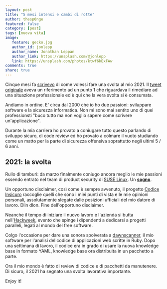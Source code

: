 ```yaml
---
layout: post
title: "5 mesi intensi e cambi di rotte"
author: thesp0nge
featured: false
category: [post]
tags: [nuova vita]
image:
   feature: gecko.jpg
   author_id: jonlepp
   author_name: Jonathan Leppan
   author_link: https://unsplash.com/@jonlepp
   link: https://unsplash.com/photos/ktwf6kExFAw
comments: true
share: true
---
```


Cinque mesi fa
[scrivevo](https://codiceinsicuro.it/blog/nuovi-progetti-per-il-2021/) di come
volessi fare una svolta al mio 2021. Il [tweet
originale](https://twitter.com/thesp0nge/status/1343394090403168256) aveva un
riferimento ad un punto 1 che riguardava il rimediare ad una situazione
professionale ed è qui che la vera svolta si è consumata.

Andiamo in ordine. E' circa dal 2000 che io ho due passioni: sviluppare software
e la sicurezza informatica. Non mi sono mai sentito uno di quei professionsti
"buco tutto ma non voglio sapere come scrivere un'applicazione".

Durante la mia carriera ho provato a coniugare tutto questo parlando di
sviluppo sicuro, di code review ed ho provato a colmare il vuoto studiando come
un matto per la parte di sicurezza offensiva soprattutto negli ultimi 5 / 6
anni.

## 2021: la svolta

Rullo di tamburi: da marzo finalmente coniugo ancora meglio le mie passioni
essendo entrato nel team di product security di [SUSE
Linux](https://www.suse.com). Un [**sogno**](https://twitter.com/thesp0nge/status/1382587395594412032).

Un opportuno disclaimer, così come è sempre avvenuto, il progetto [Codice
Insicuro](https://codiceinsicuro.it) raccoglie quelli che sono i miei punti di
vista e le mie opinioni personali, assolutamente slegate dalle posizioni
ufficiali del mio datore di lavoro. Dlin dlon. Fine dell'opportuno disclaimer.

Neanche il tempo di iniziare il nuovo lavoro e l'azienda si butta
nell'[Hackweek](https://hackweek.suse.com/), evento che spinge i dipendenti a
dedicarsi a progetti paralleli, legati al mondo del free software.

Colgo l'occasione per dare una sonora spolverata a
[dawnscanner](https://twitter.com/thesp0nge/status/1375494602170507265), il mio
software per l'analisi del codice di applicazioni web scritte in Ruby. Dopo una
settimana di lavoro, il codice era in grado di usare la nuova knowledge base in
formato YAML, knowledge base ora distribuita in un pacchetto a parte.

Ora il mio mondo è fatto di review di codice e di pacchetti da manutenere.
Di sicuro, il 2021 ha segnato una svolta lavorativa importante.

Enjoy it!
